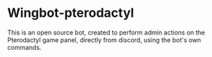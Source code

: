 # Wingbot-pterodactyl
This is an open source bot, created to perform admin actions on the Pterodactyl game panel, directly from discord, using the bot's own commands.
